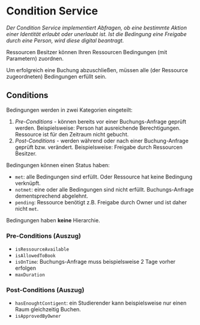 # Condition Service

_Der Condition Service implementiert Abfragen, ob eine bestimmte Aktion einer Identität erlaubt oder unerlaubt ist. Ist die Bedingung eine Freigabe durch eine Person, wird diese digital beantragt._

Ressourcen Besitzer können Ihren Ressourcen Bedingungen (mit Parametern) zuordnen.

Um erfolgreich eine Buchung abzuschließen, müssen alle (der Ressource zugeordneten) Bedingungen erfüllt sein.

## Conditions

Bedingungen werden in zwei Kategorien eingeteilt:

1. _Pre-Conditions_ - können bereits vor einer Buchungs-Anfrage geprüft werden. Beispielsweise: Person hat ausreichende Berechtigungen. Ressource ist für den Zeitraum nicht gebucht.
2. _Post-Conditions_ - werden während oder nach einer Buchung-Anfrage geprüft bzw. verändert. Beispielsweise: Freigabe durch Ressourcen Besitzer.

Bedingungen können einen Status haben:

- `met`: alle Bedingungen sind erfüllt. Oder Ressource hat keine Bedingung verknüpft.
- `notmet`: eine oder alle Bedingungen sind nicht erfüllt. Buchungs-Anfrage dementsprechend abgelehnt.
- `pending`: Ressource benötigt z.B. Freigabe durch Owner und ist daher nicht `met`.

Bedingungen haben **keine** Hierarchie.

### Pre-Conditions (Auszug)

- `isRessourceAvailable`
- `isAllowedToBook`
- `isOnTime`: Buchungs-Anfrage muss beispielsweise 2 Tage vorher erfolgen
- `maxDuration`

### Post-Conditions (Auszug)

- `hasEnoughtContigent`: ein Studierender kann beispielsweise nur einen Raum gleichzeitig Buchen.
- `isApprovedByOwner`
